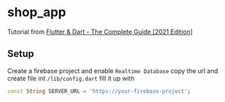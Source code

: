 # shop_app

Tutorial from [Flutter & Dart - The Complete Guide [2021 Edition]](https://www.udemy.com/course/learn-flutter-dart-to-build-ios-android-apps/)

## Setup 

Create a firebase project and enable `Realtime Database`
copy the url and create file int `/lib/config.dart` fill it up with
```dart
const String SERVER_URL = 'https://your-firebase-project';
```
